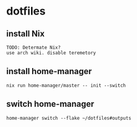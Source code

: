 
# dotfiles

## install Nix
```
TODO: Determate Nix?
use arch wiki. disable teremetory
```

## install home-manager
```
nix run home-manager/master -- init --switch
```

## switch home-manager
```
home-manager switch --flake ~/dotfiles#outputs
```

##
